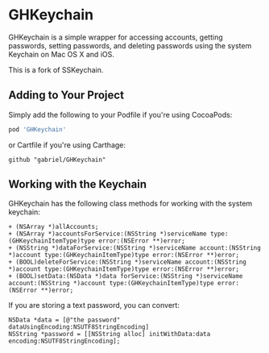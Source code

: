 # GHKeychain

GHKeychain is a simple wrapper for accessing accounts, getting passwords, setting passwords, and deleting passwords using the system Keychain on Mac OS X and iOS.

This is a fork of SSKeychain.

## Adding to Your Project

Simply add the following to your Podfile if you're using CocoaPods:

``` ruby
pod 'GHKeychain'
```

or Cartfile if you're using Carthage:

```
github "gabriel/GHKeychain"
```

## Working with the Keychain

GHKeychain has the following class methods for working with the system keychain:

```objc
+ (NSArray *)allAccounts;
+ (NSArray *)accountsForService:(NSString *)serviceName type:(GHKeychainItemType)type error:(NSError **)error;
+ (NSString *)dataForService:(NSString *)serviceName account:(NSString *)account type:(GHKeychainItemType)type error:(NSError **)error;
+ (BOOL)deleteForService:(NSString *)serviceName account:(NSString *)account type:(GHKeychainItemType)type error:(NSError **)error;
+ (BOOL)setData:(NSData *)data forService:(NSString *)serviceName account:(NSString *)account type:(GHKeychainItemType)type error:(NSError **)error;
```

If you are storing a text password, you can convert:

```objc
NSData *data = [@"the password" dataUsingEncoding:NSUTF8StringEncoding]
NSString *password = [[NSString alloc] initWithData:data encoding:NSUTF8StringEncoding];
```
